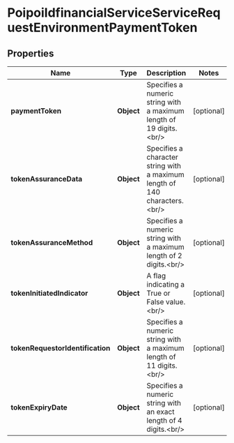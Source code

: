 # PoipoiIdfinancialServiceServiceRequestEnvironmentPaymentToken

## Properties
Name | Type | Description | Notes
------------ | ------------- | ------------- | -------------
**paymentToken** | **Object** | Specifies a numeric string with a maximum length of 19 digits.&lt;br/&gt; |  [optional]
**tokenAssuranceData** | **Object** | Specifies a character string with a maximum length of 140 characters.&lt;br/&gt; |  [optional]
**tokenAssuranceMethod** | **Object** | Specifies a numeric string with a maximum length of 2 digits.&lt;br/&gt; |  [optional]
**tokenInitiatedIndicator** | **Object** | A flag indicating a True or False value.&lt;br/&gt; |  [optional]
**tokenRequestorIdentification** | **Object** | Specifies a numeric string with a maximum length of 11 digits.&lt;br/&gt; |  [optional]
**tokenExpiryDate** | **Object** | Specifies a numeric string with an exact length of 4 digits.&lt;br/&gt; |  [optional]
